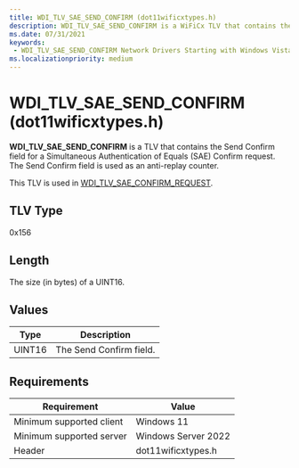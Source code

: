 ```yaml
---
title: WDI_TLV_SAE_SEND_CONFIRM (dot11wificxtypes.h)
description: WDI_TLV_SAE_SEND_CONFIRM is a WiFiCx TLV that contains the Send Confirm field for a SAE Confirm request.
ms.date: 07/31/2021
keywords:
 - WDI_TLV_SAE_SEND_CONFIRM Network Drivers Starting with Windows Vista
ms.localizationpriority: medium
---
```


# WDI_TLV_SAE_SEND_CONFIRM (dot11wificxtypes.h)

**WDI_TLV_SAE_SEND_CONFIRM** is a TLV that contains the Send Confirm field for a Simultaneous Authentication of Equals (SAE) Confirm request. The Send Confirm field is used as an anti-replay counter.

This TLV is used in [WDI_TLV_SAE_CONFIRM_REQUEST](wdi-tlv-sae-confirm-request.md).

## TLV Type

0x156

## Length

The size (in bytes) of a UINT16.

## Values

| Type | Description |
| --- | --- |
| UINT16 | The Send Confirm field. |

## Requirements

|Requirement|Value|
|--- |--- |
|Minimum supported client|Windows 11|
|Minimum supported server|Windows Server 2022|
|Header|dot11wificxtypes.h|